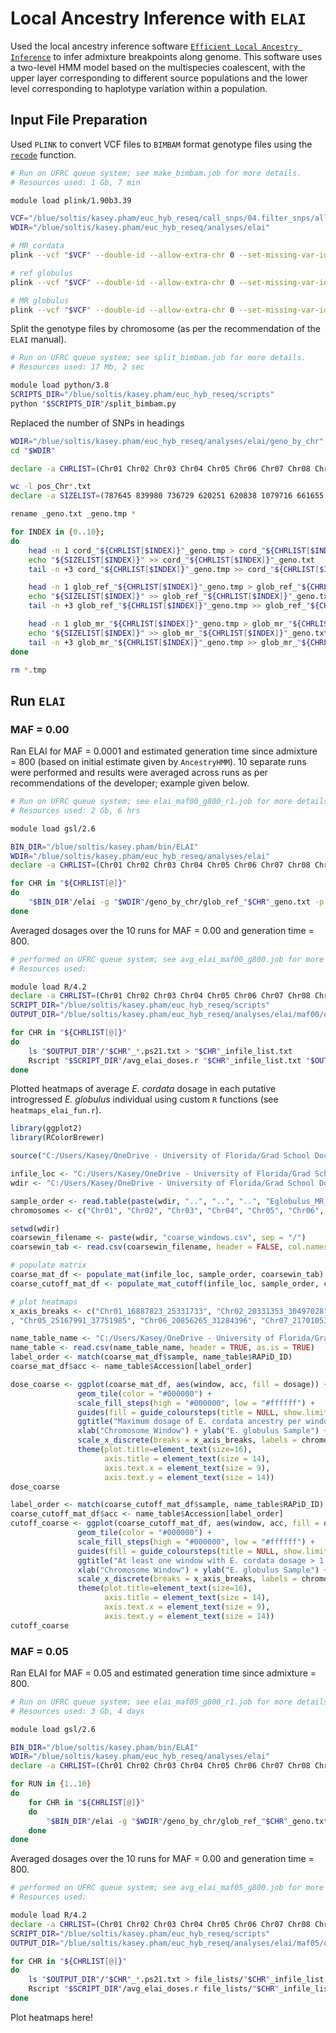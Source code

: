 # Local Ancestry Inference with `ELAI`
Used the local ancestry inference software [`Efficient Local Ancestry Inference`](https://github.com/haplotype/elai) to infer admixture breakpoints along genome. This software uses a two-level HMM model based on the multispecies coalescent, with the upper layer corresponding to different source populations and the lower level corresponding to haplotype variation within a population.

## Input File Preparation
Used `PLINK` to convert VCF files to `BIMBAM` format genotype files using the [`recode`](https://www.cog-genomics.org/plink/1.9/data#recode) function.

```bash
# Run on UFRC queue system; see make_bimbam.job for more details.
# Resources used: 1 Gb, 7 min

module load plink/1.90b3.39 

VCF="/blue/soltis/kasey.pham/euc_hyb_reseq/call_snps/04.filter_snps/all_fil.vcf.gz"
WDIR="/blue/soltis/kasey.pham/euc_hyb_reseq/analyses/elai"

# MR cordata
plink --vcf "$VCF" --double-id --allow-extra-chr 0 --set-missing-var-ids @:# --keep "$WDIR"/Ecordata.fam --out "$WDIR"/cord --recode bimbam

# ref globulus
plink --vcf "$VCF" --double-id --allow-extra-chr 0 --set-missing-var-ids @:# --keep "$WDIR"/Eglobulus_ref.fam --out "$WDIR"/glob_pure --recode bimbam

# MR globulus
plink --vcf "$VCF" --double-id --allow-extra-chr 0 --set-missing-var-ids @:# --keep "$WDIR"/Eglobulus_MR.fam --out "$WDIR"/glob_mr --recode bimbam
```

Split the genotype files by chromosome (as per the recommendation of the `ELAI` manual).

```bash
# Run on UFRC queue system; see split_bimbam.job for more details.
# Resources used: 17 Mb, 2 sec

module load python/3.8
SCRIPTS_DIR="/blue/soltis/kasey.pham/euc_hyb_reseq/scripts"
python "$SCRIPTS_DIR"/split_bimbam.py
```

Replaced the number of SNPs in headings

```bash
WDIR="/blue/soltis/kasey.pham/euc_hyb_reseq/analyses/elai/geno_by_chr"
cd "$WDIR"

declare -a CHRLIST=(Chr01 Chr02 Chr03 Chr04 Chr05 Chr06 Chr07 Chr08 Chr09 Chr10 Chr11)

wc -l pos_Chr*.txt
declare -a SIZELIST=(787645 839980 736729 620251 620838 1079716 661655 1037845 688961 780227 774355)

rename _geno.txt _geno.tmp *

for INDEX in {0..10};
do
    head -n 1 cord_"${CHRLIST[$INDEX]}"_geno.tmp > cord_"${CHRLIST[$INDEX]}"_geno.txt
    echo "${SIZELIST[$INDEX]}" >> cord_"${CHRLIST[$INDEX]}"_geno.txt
    tail -n +3 cord_"${CHRLIST[$INDEX]}"_geno.tmp >> cord_"${CHRLIST[$INDEX]}"_geno.txt

    head -n 1 glob_ref_"${CHRLIST[$INDEX]}"_geno.tmp > glob_ref_"${CHRLIST[$INDEX]}"_geno.txt
    echo "${SIZELIST[$INDEX]}" >> glob_ref_"${CHRLIST[$INDEX]}"_geno.txt
    tail -n +3 glob_ref_"${CHRLIST[$INDEX]}"_geno.tmp >> glob_ref_"${CHRLIST[$INDEX]}"_geno.txt

    head -n 1 glob_mr_"${CHRLIST[$INDEX]}"_geno.tmp > glob_mr_"${CHRLIST[$INDEX]}"_geno.txt
    echo "${SIZELIST[$INDEX]}" >> glob_mr_"${CHRLIST[$INDEX]}"_geno.txt
    tail -n +3 glob_mr_"${CHRLIST[$INDEX]}"_geno.tmp >> glob_mr_"${CHRLIST[$INDEX]}"_geno.txt
done

rm *.tmp
```

## Run `ELAI`
### MAF = 0.00
Ran ELAI for MAF = 0.0001 and estimated generation time since admixture = 800 (based on initial estimate given by `AncestryHMM`). 10 separate runs were performed and results were averaged across runs as per recommendations of the developer; example given below.

```bash
# Run on UFRC queue system; see elai_maf00_g800_r1.job for more details.
# Resources used: 2 Gb, 6 hrs

module load gsl/2.6

BIN_DIR="/blue/soltis/kasey.pham/bin/ELAI"
WDIR="/blue/soltis/kasey.pham/euc_hyb_reseq/analyses/elai"
declare -a CHRLIST=(Chr01 Chr02 Chr03 Chr04 Chr05 Chr06 Chr07 Chr08 Chr09 Chr10 Chr11)

for CHR in "${CHRLIST[@]}"
do
    "$BIN_DIR"/elai -g "$WDIR"/geno_by_chr/glob_ref_"$CHR"_geno.txt -p 10 -g "$WDIR"/geno_by_chr/cord_"$CHR"_geno.txt -p 11 -g "$WDIR"/geno_by_chr/glob_mr_"$CHR"_geno.txt -p 1 -pos "$WDIR"/geno_by_chr/pos_"$CHR".txt -s 30 -o "$CHR"_r1 -C 2 -c 10 -mg 800 -exclude-maf 0.0001
done
```

Averaged dosages over the 10 runs for MAF = 0.00 and generation time = 800.
```bash 
# performed on UFRC queue system; see avg_elai_maf00_g800.job for more details.
# Resources used:

module load R/4.2
declare -a CHRLIST=(Chr01 Chr02 Chr03 Chr04 Chr05 Chr06 Chr07 Chr08 Chr09 Chr10 Chr11)
SCRIPT_DIR="/blue/soltis/kasey.pham/euc_hyb_reseq/scripts"
OUTPUT_DIR="/blue/soltis/kasey.pham/euc_hyb_reseq/analyses/elai/maf00/output"

for CHR in "${CHRLIST[@]}"
do
    ls "$OUTPUT_DIR"/"$CHR"_*.ps21.txt > "$CHR"_infile_list.txt
    Rscript "$SCRIPT_DIR"/avg_elai_doses.r "$CHR"_infile_list.txt "$OUTPUT_DIR"/avg/"$CHR"_avg.ps21.txt
done
```

Plotted heatmaps of average _E. cordata_ dosage in each putative introgressed _E. globulus_ individual using custom `R` functions (see `heatmaps_elai_fun.r`).

```R
library(ggplot2)
library(RColorBrewer)

source("C:/Users/Kasey/OneDrive - University of Florida/Grad School Documents/Projects/eucalyptus-hybrid-resequencing/05.analyses/elai/heatmaps_elai_fun.r")

infile_loc <- "C:/Users/Kasey/OneDrive - University of Florida/Grad School Documents/Projects/eucalyptus-hybrid-resequencing/05.analyses/elai/g800/maf00/results"
wdir <- "C:/Users/Kasey/OneDrive - University of Florida/Grad School Documents/Projects/eucalyptus-hybrid-resequencing/05.analyses/elai/g800/maf00/heatmaps"

sample_order <- read.table(paste(wdir, "..", "..", "..", "Eglobulus_MR_inds.txt", sep = "/"))$V1
chromosomes <- c("Chr01", "Chr02", "Chr03", "Chr04", "Chr05", "Chr06", "Chr07", "Chr08", "Chr09", "Chr10", "Chr11")

setwd(wdir)
coarsewin_filename <- paste(wdir, "coarse_windows.csv", sep = "/")
coarsewin_tab <- read.csv(coarsewin_filename, header = FALSE, col.names = c("chrom", "start", "end"), colClasses = c("character", "integer", "integer"))

# populate matrix
coarse_mat_df <- populate_mat(infile_loc, sample_order, coarsewin_tab)
coarse_cutoff_mat_df <- populate_mat_cutoff(infile_loc, sample_order, coarsewin_tab, 1.8)

# plot heatmaps
x_axis_breaks <- c("Chr01_16887823_25331733", "Chr02_20331353_30497028", "Chr03_26218899_39328347", "Chr04_15439735_23159601"
, "Chr05_25167991_37751985", "Chr06_20856265_31284396", "Chr07_21701053_32551578", "Chr08_28085845_42128766", "Chr09_15320131_22980195", "Chr10_15489065_23233596", "Chr11_16822585_25233876")

name_table_name <- "C:/Users/Kasey/OneDrive - University of Florida/Grad School Documents/Projects/eucalyptus-hybrid-resequencing/00.metadata/03.seq_analysis/sample_spp_table.csv"
name_table <- read.csv(name_table_name, header = TRUE, as.is = TRUE)
label_order <- match(coarse_mat_df$sample, name_table$RAPiD_ID)
coarse_mat_df$acc <- name_table$Accession[label_order]

dose_coarse <- ggplot(coarse_mat_df, aes(window, acc, fill = dosage)) + 
               geom_tile(color = "#000000") + 
               scale_fill_steps(high = "#000000", low = "#ffffff") + 
               guides(fill = guide_coloursteps(title = NULL, show.limits = TRUE)) +
               ggtitle("Maximum dosage of E. cordata ancestry per window") + 
               xlab("Chromosome Window") + ylab("E. globulus Sample") + 
               scale_x_discrete(breaks = x_axis_breaks, labels = chromosomes) +
               theme(plot.title=element_text(size=16),
                     axis.title = element_text(size = 14),
                     axis.text.x = element_text(size = 9),
                     axis.text.y = element_text(size = 14))
dose_coarse

label_order <- match(coarse_cutoff_mat_df$sample, name_table$RAPiD_ID)
coarse_cutoff_mat_df$acc <- name_table$Accession[label_order]
cutoff_coarse <- ggplot(coarse_cutoff_mat_df, aes(window, acc, fill = dosage)) + 
               geom_tile(color = "#000000") + 
               scale_fill_steps(high = "#000000", low = "#ffffff") + 
               guides(fill = guide_coloursteps(title = NULL, show.limits = TRUE)) +
               ggtitle("At least one window with E. cordata dosage > 1.8") + 
               xlab("Chromosome Window") + ylab("E. globulus Sample") + 
               scale_x_discrete(breaks = x_axis_breaks, labels = chromosomes) +
               theme(plot.title=element_text(size=16),
                     axis.title = element_text(size = 14),
                     axis.text.x = element_text(size = 9),
                     axis.text.y = element_text(size = 14))
cutoff_coarse
```

### MAF = 0.05
Ran ELAI for MAF = 0.05 and estimated generation time since admixture = 800.

```bash
# Run on UFRC queue system; see elai_maf05_g800_r1.job for more details.
# Resources used: 3 Gb, 4 days

module load gsl/2.6

BIN_DIR="/blue/soltis/kasey.pham/bin/ELAI"
WDIR="/blue/soltis/kasey.pham/euc_hyb_reseq/analyses/elai"
declare -a CHRLIST=(Chr01 Chr02 Chr03 Chr04 Chr05 Chr06 Chr07 Chr08 Chr09 Chr10 Chr11)

for RUN in {1..10}
do
    for CHR in "${CHRLIST[@]}"
    do
        "$BIN_DIR"/elai -g "$WDIR"/geno_by_chr/glob_ref_"$CHR"_geno.txt -p 10 -g "$WDIR"/geno_by_chr/cord_"$CHR"_geno.txt -p 11 -g "$WDIR"/geno_by_chr/glob_mr_"$CHR"_geno.txt -p 1 -pos "$WDIR"/geno_by_chr/pos_"$CHR".txt -s 30 -o "$CHR"_r"$RUN" -C 2 -c 10 -mg 800 -exclude-maf 0.05
    done
done
```

Averaged dosages over the 10 runs for MAF = 0.00 and generation time = 800.
```bash 
# performed on UFRC queue system; see avg_elai_maf05_g800.job for more details.
# Resources used:

module load R/4.2
declare -a CHRLIST=(Chr01 Chr02 Chr03 Chr04 Chr05 Chr06 Chr07 Chr08 Chr09 Chr10 Chr11)
SCRIPT_DIR="/blue/soltis/kasey.pham/euc_hyb_reseq/scripts"
OUTPUT_DIR="/blue/soltis/kasey.pham/euc_hyb_reseq/analyses/elai/maf05/output"

for CHR in "${CHRLIST[@]}"
do
    ls "$OUTPUT_DIR"/"$CHR"_*.ps21.txt > file_lists/"$CHR"_infile_list.txt
    Rscript "$SCRIPT_DIR"/avg_elai_doses.r file_lists/"$CHR"_infile_list.txt "$OUTPUT_DIR"/avg/"$CHR"_avg.ps21.txt
done
```

Plot heatmaps here!

